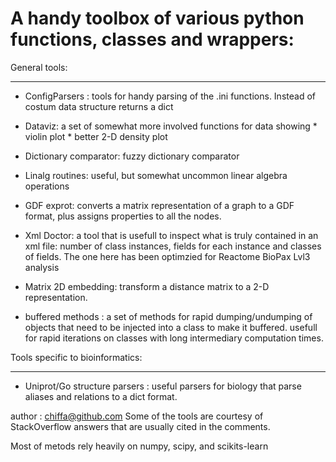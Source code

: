 A handy toolbox of various python functions, classes and wrappers:
=================================================================

General tools:
**************

 * ConfigParsers : tools for handy parsing of the .ini functions. Instead of costum data structure returns a dict
 * Dataviz: a set of somewhat more involved functions for data showing
        * violin plot
        * better 2-D density plot
        
 * Dictionary comparator: fuzzy dictionary comparator
 * Linalg routines: useful, but somewhat uncommon linear algebra operations
 * GDF exprot: converts a matrix representation of a graph to a GDF format, plus assigns properties to all the nodes. 
 * Xml Doctor: a tool that is usefull to inspect what is truly contained in an xml file: number of class instances, fields for each instance and classes of fields. The one here has been optimzied for Reactome BioPax Lvl3 analysis
 * Matrix 2D embedding: transform a distance matrix to a 2-D representation.
 * buffered methods : a set of methods for rapid dumping/undumping of objects that need to be injected into a class to make it buffered. usefull for rapid iterations on classes with long intermediary computation times.
 
Tools specific to bioinformatics:
*********************************
 
 * Uniprot/Go structure parsers : useful parsers for biology that parse aliases and relations to a dict format. 



author : chiffa@github.com
Some of the tools are courtesy of StackOverflow answers that are usually cited in the comments.

Most of metods rely heavily on numpy, scipy, and scikits-learn